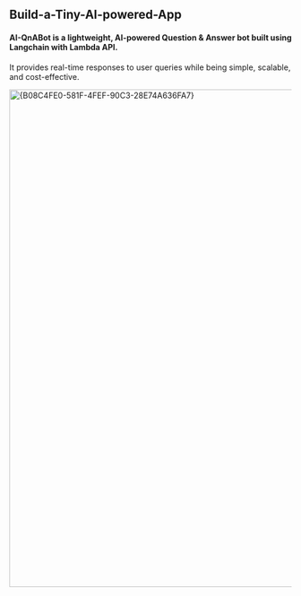 ## Build-a-Tiny-AI-powered-App

#### AI-QnABot is a lightweight, AI-powered Question & Answer bot built using Langchain with Lambda API.  
It provides real-time responses to user queries while being simple, scalable, and cost-effective.

<img width="1920" height="887" alt="{B08C4FE0-581F-4FEF-90C3-28E74A636FA7}" src="https://github.com/user-attachments/assets/ba1c84f4-2e04-4a98-bfcf-774a280bd4e3" />

